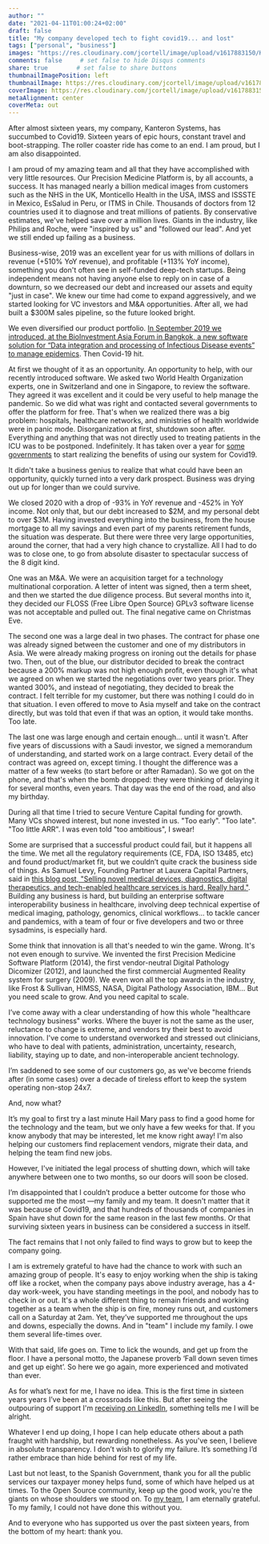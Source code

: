 ```yaml
---
author: ""
date: "2021-04-11T01:00:24+02:00"
draft: false
title: "My company developed tech to fight covid19... and lost"
tags: ["personal", "business"]
images: "https://res.cloudinary.com/jcortell/image/upload/v1617883150/Kanteron/ehimetalor-akhere-unuabona-bqhiqOeTPyI-unsplash.jpg"
comments: false     # set false to hide Disqus comments
share: true        # set false to share buttons
thumbnailImagePosition: left
thumbnailImage: https://res.cloudinary.com/jcortell/image/upload/v1617883148/Kanteron/anastasiia-chepinska-OBmBHmrc3pw-unsplash.jpg
coverImage: https://res.cloudinary.com/jcortell/image/upload/v1617883150/Kanteron/ehimetalor-akhere-unuabona-bqhiqOeTPyI-unsplash.jpg
metaAlignment: center
coverMeta: out
---
```


After almost sixteen years, my company, Kanteron Systems, has succumbed to Covid19. Sixteen years of epic hours, constant travel and boot-strapping. The roller coaster ride has come to an end. I am proud, but I am also disappointed.

<!--more-->

I am proud of my amazing team and all that they have accomplished with very little resources. Our Precision Medicine Platform is, by all accounts, a success. It has managed nearly a billion medical images from customers such as the NHS in the UK, Monticello Health in the USA, IMSS and ISSSTE in Mexico, EsSalud in Peru, or ITMS in Chile. Thousands of doctors from 12 countries used it to diagnose and treat millions of patients. By conservative estimates, we've helped save over a million lives. Giants in the industry, like Philips and Roche, were "inspired by us" and "followed our lead". And yet we still ended up failing as a business.

Business-wise, 2019 was an excellent year for us with millions of dollars in revenue (+510% YoY revenue), and profitable (+113% YoY income), something you don't often see in self-funded deep-tech startups. Being independent means not having anyone else to reply on in case of a downturn, so we decreased our debt and increased our assets and equity "just in case". We knew our time had come to expand aggressively, and we started looking for VC investors and M&A opportunities. After all, we had built a $300M sales pipeline, so the future looked bright.

We even diversified our product portfolio. [In September 2019 we introduced, at the BioInvestment Asia Forum in Bangkok, a new software solution for “Data integration and processing of Infectious Disease events” to manage epidemics](https://blog.kanteron.com/2019/09/kanteron-systems-presents-infectious-disease-solution-at-bioinvestment-asia/). Then Covid-19 hit.

At first we thought of it as an opportunity. An opportunity to help, with our recently introduced software. We asked two World Health Organization experts, one in Switzerland and one in Singapore, to review the software. They agreed it was excellent and it could be very useful to help manage the pandemic. So we did what was right and contacted several governments to offer the platform for free. That's when we realized there was a big problem: hospitals, healthcare networks, and ministries of health worldwide were in panic mode. Disorganization at first, shutdown soon after. Everything and anything that was not directly used to treating patients in the ICU was to be postponed. Indefinitely. It has taken over a year for [some governments](https://rpp.pe/peru/actualidad/coronavirus-en-peru-essalud-inauguro-servicio-para-diagnostico-y-tratamiento-de-pacientes-covid-y-no-covid-en-policlinico-chincha-noticia-1330360?ref=rpp) to start realizing the benefits of using our system for Covid19.

It didn't take a business genius to realize that what could have been an opportunity, quickly turned into a very dark prospect. Business was drying out up for longer than we could survive.

We closed 2020 with a drop of -93% in YoY revenue and -452% in YoY income. Not only that, but our debt increased to $2M, and my personal debt to over $3M. Having invested everything into the business, from the house mortgage to all my savings and even part of my parents retirement funds, the situation was desperate. But there were three very large opportunities, around the corner, that had a very high chance to crystallize. All I had to do was to close one, to go from absolute disaster to spectacular success of the 8 digit kind.

One was an M&A. We were an acquisition target for a technology multinational corporation. A letter of intent was signed, then a term sheet, and then we started the due diligence process. But several months into it, they decided our FLOSS (Free Libre Open Source) GPLv3 software license was not acceptable and pulled out. The final negative came on Christmas Eve.

The second one was a large deal in two phases. The contract for phase one was already signed between the customer and one of my distributors in Asia. We were already making progress on ironing out the details for phase two. Then, out of the blue, our distributor decided to break the contract because a 200% markup was not high enough profit, even though it's what we agreed on when we started the negotiations over two years prior. They wanted 300%, and instead of negotiating, they decided to break the contract. I felt terrible for my customer, but there was nothing I could do in that situation. I even offered to move to Asia myself and take on the contract directly, but was told that even if that was an option, it would take months. Too late.

The last one was large enough and certain enough... until it wasn't. After five years of discussions with a Saudi investor, we signed a memorandum of understanding, and started work on a large contract. Every detail of the contract was agreed on, except timing. I thought the difference was a matter of a few weeks (to start before or after Ramadan). So we got on the phone, and that's when the bomb dropped: they were thinking of delaying it for several months, even years. That day was the end of the road, and also my birthday.

During all that time I tried to secure Venture Capital funding for growth. Many VCs showed interest, but none invested in us. "Too early". "Too late". "Too little ARR". I was even told "too ambitious", I swear!

Some are surprised that a successful product could fail, but it happens all the time. We met all the regulatory requirements (CE, FDA, ISO 13485, etc) and found product/market fit, but we couldn’t quite crack the business side of things. As Samuel Levy, Founding Partner at Lauxera Capital Partners, said in [this blog post, "Selling novel medical devices, diagnostics, digital therapeutics, and tech-enabled healthcare services is hard. Really hard."](https://samuelglevy.medium.com/how-to-take-your-healthtech-innovation-from-launch-to-20m-of-sales-6a3d639164f4). Building any business is hard, but building an enterprise software interoperability business in healthcare, involving deep technical expertise of medical imaging, pathology, genomics, clinical workflows... to tackle cancer and pandemics, with a team of four or five developers and two or three sysadmins, is especially hard.

Some think that innovation is all that's needed to win the game. Wrong. It's not even enough to survive. We invented the first Precision Medicine Software Platform (2014), the first vendor-neutral Digital Pathology Dicomizer (2012), and launched the first commercial Augmented Reality system for surgery (2009). We even won all the top awards in the industry, like Frost & Sullivan, HIMSS, NASA, Digital Pathology Association, IBM... But you need scale to grow. And you need capital to scale.

I’ve come away with a clear understanding of how this whole "healthcare technology business" works. Where the buyer is not the same as the user, reluctance to change is extreme, and vendors try their best to avoid innovation. I've come to understand overworked and stressed out clinicians, who have to deal with patients, administration, uncertainty, research, liability, staying up to date, and non-interoperable ancient technology.

I’m saddened to see some of our customers go, as we've become friends after (in some cases) over a decade of tireless effort to keep the system operating non-stop 24x7.

And, now what?

It’s my goal to first try a last minute Hail Mary pass to find a good home for the technology and the team, but we only have a few weeks for that. If you know anybody that may be interested, let me know right away! I'm also helping our customers find replacement vendors, migrate their data, and helping the team find new jobs.

However, I've initiated the legal process of shutting down, which will take anywhere between one to two months, so our doors will soon be closed.

I’m disappointed that I couldn’t produce a better outcome for those who supported me the most —my family and my team. It doesn't matter that it was because of Covid19, and that hundreds of thousands of companies in Spain have shut down for the same reason in the last few months. Or that surviving sixteen years in business can be considered a success in itself.

The fact remains that I not only failed to find ways to grow but to keep the company going.

I am is extremely grateful to have had the chance to work with such an amazing group of people. It's easy to enjoy working when the ship is taking off like a rocket, when the company pays above industry average, has a 4-day work-week, you have standing meetings in the pool, and nobody has to check in or out. It's a whole different thing to remain friends and working together as a team when the ship is on fire, money runs out, and customers call on a Saturday at 2am. Yet, they’ve supported me throughout the ups and downs, especially the downs. And in "team" I include my family. I owe them several life-times over.

With that said, life goes on. Time to lick the wounds, and get up from the floor. I have a personal motto, the Japanese proverb ‘Fall down seven times and get up eight’. So here we go again, more experienced and motivated than ever.

As for what’s next for me, I have no idea. This is the first time in sixteen years years I’ve been at a crossroads like this. But after seeing the outpouring of support I'm [receiving on LinkedIn](https://www.linkedin.com/feed/update/urn:li:activity:6785925606325415936/), something tells me I will be alright.

Whatever I end up doing, I hope I can help educate others about a path fraught with hardship, but rewarding nonetheless. As you've seen, I believe in absolute transparency. I don’t wish to glorify my failure. It’s something I’d rather embrace than hide behind for rest of my life.

Last but not least, to the Spanish Government, thank you for all the public services our taxpayer money helps fund, some of which have helped us at times. To the Open Source community, keep up the good work, you're the giants on whose shoulders we stood on. To [my team](https://www.kanteron.com/about#TEAM), I am eternally grateful. To my family, I could not have done this without you.

And to everyone who has supported us over the past sixteen years, from the bottom of my heart: thank you.
